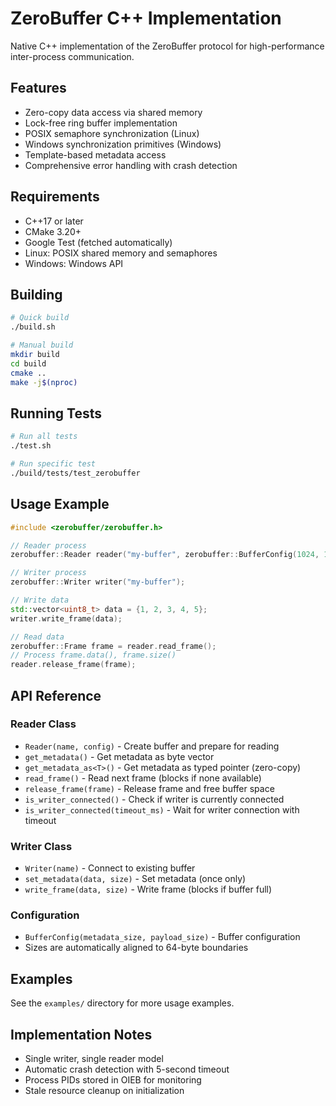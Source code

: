 # ZeroBuffer C++ Implementation

Native C++ implementation of the ZeroBuffer protocol for high-performance inter-process communication.

## Features

- Zero-copy data access via shared memory
- Lock-free ring buffer implementation
- POSIX semaphore synchronization (Linux)
- Windows synchronization primitives (Windows)
- Template-based metadata access
- Comprehensive error handling with crash detection

## Requirements

- C++17 or later
- CMake 3.20+
- Google Test (fetched automatically)
- Linux: POSIX shared memory and semaphores
- Windows: Windows API

## Building

```bash
# Quick build
./build.sh

# Manual build
mkdir build
cd build
cmake ..
make -j$(nproc)
```

## Running Tests

```bash
# Run all tests
./test.sh

# Run specific test
./build/tests/test_zerobuffer
```

## Usage Example

```cpp
#include <zerobuffer/zerobuffer.h>

// Reader process
zerobuffer::Reader reader("my-buffer", zerobuffer::BufferConfig(1024, 1024*1024));

// Writer process  
zerobuffer::Writer writer("my-buffer");

// Write data
std::vector<uint8_t> data = {1, 2, 3, 4, 5};
writer.write_frame(data);

// Read data
zerobuffer::Frame frame = reader.read_frame();
// Process frame.data(), frame.size()
reader.release_frame(frame);
```

## API Reference

### Reader Class
- `Reader(name, config)` - Create buffer and prepare for reading
- `get_metadata()` - Get metadata as byte vector
- `get_metadata_as<T>()` - Get metadata as typed pointer (zero-copy)
- `read_frame()` - Read next frame (blocks if none available)
- `release_frame(frame)` - Release frame and free buffer space
- `is_writer_connected()` - Check if writer is currently connected
- `is_writer_connected(timeout_ms)` - Wait for writer connection with timeout

### Writer Class
- `Writer(name)` - Connect to existing buffer
- `set_metadata(data, size)` - Set metadata (once only)
- `write_frame(data, size)` - Write frame (blocks if buffer full)

### Configuration
- `BufferConfig(metadata_size, payload_size)` - Buffer configuration
- Sizes are automatically aligned to 64-byte boundaries

## Examples

See the `examples/` directory for more usage examples.

## Implementation Notes

- Single writer, single reader model
- Automatic crash detection with 5-second timeout
- Process PIDs stored in OIEB for monitoring
- Stale resource cleanup on initialization